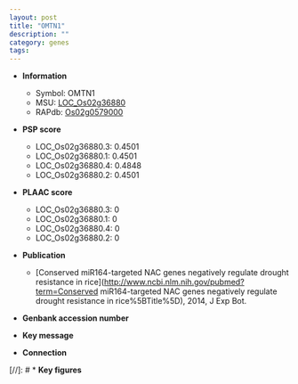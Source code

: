 ```yaml
---
layout: post
title: "OMTN1"
description: ""
category: genes
tags: 
---
```


* **Information**  
    + Symbol: OMTN1  
    + MSU: [LOC_Os02g36880](http://rice.plantbiology.msu.edu/cgi-bin/ORF_infopage.cgi?orf=LOC_Os02g36880)  
    + RAPdb: [Os02g0579000](http://rapdb.dna.affrc.go.jp/viewer/gbrowse_details/irgsp1?name=Os02g0579000)  

* **PSP score**  
    + LOC_Os02g36880.3: 0.4501 
    + LOC_Os02g36880.1: 0.4501 
    + LOC_Os02g36880.4: 0.4848 
    + LOC_Os02g36880.2: 0.4501 

* **PLAAC score**  
    + LOC_Os02g36880.3: 0 
    + LOC_Os02g36880.1: 0 
    + LOC_Os02g36880.4: 0 
    + LOC_Os02g36880.2: 0 

* **Publication**  
    + [Conserved miR164-targeted NAC genes negatively regulate drought resistance in rice](http://www.ncbi.nlm.nih.gov/pubmed?term=Conserved miR164-targeted NAC genes negatively regulate drought resistance in rice%5BTitle%5D), 2014, J Exp Bot.

* **Genbank accession number**  

* **Key message**  

* **Connection**  

[//]: # * **Key figures**  


